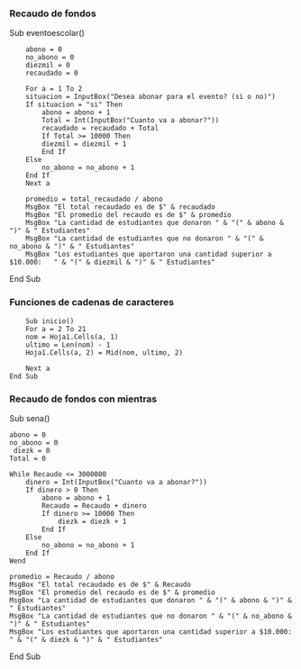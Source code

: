 ### Recaudo de fondos 

Sub eventoescolar()
    
	    abono = 0
	    no_abono = 0
	    diezmil = 0
	    recaudado = 0

	    For a = 1 To 2
		situacion = InputBox("Desea abonar para el evento? (si o no)")
		If situacion = "si" Then
		    abono = abono + 1
		    Total = Int(InputBox("Cuanto va a abonar?"))
		    recaudado = recaudado + Total
		    If Total >= 10000 Then
			diezmil = diezmil + 1
		    End If
		Else
		    no_abono = no_abono + 1
		End If
	    Next a

	    promedio = total_recaudado / abono
	    MsgBox "El total recaudado es de $" & recaudado
	    MsgBox "El promedio del recaudo es de $" & promedio
	    MsgBox "La cantidad de estudiantes que donaron " & "(" & abono & ")" & " Estudiantes"
	    MsgBox "La cantidad de estudiantes que no donaron " & "(" & no_abono & ")" & " Estudiantes"
	    MsgBox "Los estudiantes que aportaron una cantidad superior a $10.000:   " & "(" & diezmil & ")" & " Estudiantes"
        
End Sub


### Funciones de cadenas de caracteres 

		Sub inicio()
	    For a = 2 To 21
	    nom = Hoja1.Cells(a, 1)
	    ultimo = Len(nom) - 1
	    Hoja1.Cells(a, 2) = Mid(nom, ultimo, 2)

	    Next a
	End Sub
	
### Recaudo de fondos con mientras 

Sub sena()

    abono = 0
    no_abono = 0
     diezk = 0
    Total = 0
    
    While Recaudo <= 3000000
        dinero = Int(InputBox("Cuanto va a abonar?"))
        If dinero > 0 Then
            abono = abono + 1
            Recaudo = Recaudo + dinero
            If dinero >= 10000 Then
                diezk = diezk + 1
            End If
        Else
            no_abono = no_abono + 1
        End If
    Wend
    
    promedio = Recaudo / abono
    MsgBox "El total recaudado es de $" & Recaudo
    MsgBox "El promedio del recaudo es de $" & promedio
    MsgBox "La cantidad de estudiantes que donaron " & "(" & abono & ")" & " Estudiantes"
    MsgBox "La cantidad de estudiantes que no donaron " & "(" & no_abono & ")" & " Estudiantes"
    MsgBox "Los estudiantes que aportaron una cantidad superior a $10.000:   " & "(" & diezk & ")" & " Estudiantes"
        
End Sub